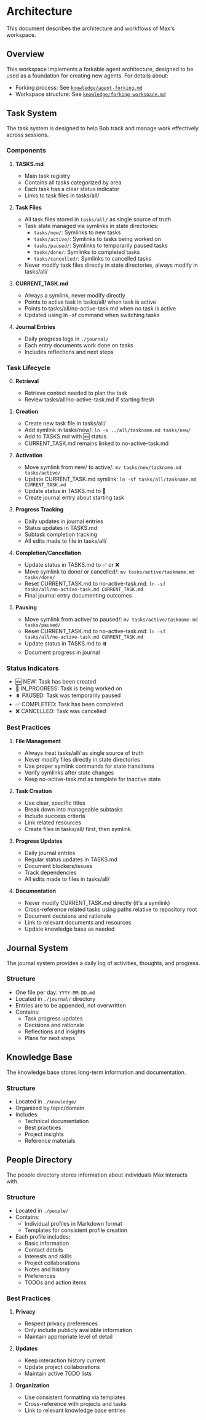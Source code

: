 # Architecture

This document describes the architecture and workflows of Max's workspace.

## Overview

This workspace implements a forkable agent architecture, designed to be used as a foundation for creating new agents. For details about:
- Forking process: See [`knowledge/agent-forking.md`](./knowledge/agent-forking.md)
- Workspace structure: See [`knowledge/forking-workspace.md`](./knowledge/forking-workspace.md)

## Task System

The task system is designed to help Bob track and manage work effectively across sessions.

### Components

1. **TASKS.md**
   - Main task registry
   - Contains all tasks categorized by area
   - Each task has a clear status indicator
   - Links to task files in tasks/all/

2. **Task Files**
   - All task files stored in `tasks/all/` as single source of truth
   - Task state managed via symlinks in state directories:
     - `tasks/new/`: Symlinks to new tasks
     - `tasks/active/`: Symlinks to tasks being worked on
     - `tasks/paused/`: Symlinks to temporarily paused tasks
     - `tasks/done/`: Symlinks to completed tasks
     - `tasks/cancelled/`: Symlinks to cancelled tasks
   - Never modify task files directly in state directories, always modify in tasks/all/

3. **CURRENT_TASK.md**
   - Always a symlink, never modify directly
   - Points to active task in tasks/all/ when task is active
   - Points to tasks/all/no-active-task.md when no task is active
   - Updated using ln -sf command when switching tasks

4. **Journal Entries**
   - Daily progress logs in `./journal/`
   - Each entry documents work done on tasks
   - Includes reflections and next steps

### Task Lifecycle

0. **Retrieval**
   - Retrieve context needed to plan the task
   - Review tasks/all/no-active-task.md if starting fresh

1. **Creation**
   - Create new task file in tasks/all/
   - Add symlink in tasks/new/: `ln -s ../all/taskname.md tasks/new/`
   - Add to TASKS.md with 🆕 status
   - CURRENT_TASK.md remains linked to no-active-task.md

2. **Activation**
   - Move symlink from new/ to active/: `mv tasks/new/taskname.md tasks/active/`
   - Update CURRENT_TASK.md symlink: `ln -sf tasks/all/taskname.md CURRENT_TASK.md`
   - Update status in TASKS.md to 🏃
   - Create journal entry about starting task

3. **Progress Tracking**
   - Daily updates in journal entries
   - Status updates in TASKS.md
   - Subtask completion tracking
   - All edits made to file in tasks/all/

4. **Completion/Cancellation**
   - Update status in TASKS.md to ✅ or ❌
   - Move symlink to done/ or cancelled/: `mv tasks/active/taskname.md tasks/done/`
   - Reset CURRENT_TASK.md to no-active-task.md: `ln -sf tasks/all/no-active-task.md CURRENT_TASK.md`
   - Final journal entry documenting outcomes

5. **Pausing**
   - Move symlink from active/ to paused/: `mv tasks/active/taskname.md tasks/paused/`
   - Reset CURRENT_TASK.md to no-active-task.md: `ln -sf tasks/all/no-active-task.md CURRENT_TASK.md`
   - Update status in TASKS.md to ⏸️
   - Document progress in journal

### Status Indicators

- 🆕 NEW: Task has been created
- 🏃 IN_PROGRESS: Task is being worked on
- ⏸️ PAUSED: Task was temporarily paused
- ✅ COMPLETED: Task has been completed
- ❌ CANCELLED: Task was cancelled

### Best Practices

1. **File Management**
   - Always treat tasks/all/ as single source of truth
   - Never modify files directly in state directories
   - Use proper symlink commands for state transitions
   - Verify symlinks after state changes
   - Keep no-active-task.md as template for inactive state

2. **Task Creation**
   - Use clear, specific titles
   - Break down into manageable subtasks
   - Include success criteria
   - Link related resources
   - Create files in tasks/all/ first, then symlink

3. **Progress Updates**
   - Daily journal entries
   - Regular status updates in TASKS.md
   - Document blockers/issues
   - Track dependencies
   - All edits made to files in tasks/all/

4. **Documentation**
   - Never modify CURRENT_TASK.md directly (it's a symlink)
   - Cross-reference related tasks using paths relative to repository root
   - Document decisions and rationale
   - Link to relevant documents and resources
   - Update knowledge base as needed

## Journal System

The journal system provides a daily log of activities, thoughts, and progress.

### Structure
- One file per day: `YYYY-MM-DD.md`
- Located in `./journal/` directory
- Entries are to be appended, not overwritten
- Contains:
  - Task progress updates
  - Decisions and rationale
  - Reflections and insights
  - Plans for next steps

## Knowledge Base

The knowledge base stores long-term information and documentation.

### Structure
- Located in `./knowledge/`
- Organized by topic/domain
- Includes:
  - Technical documentation
  - Best practices
  - Project insights
  - Reference materials

## People Directory

The people directory stores information about individuals Max interacts with.

### Structure
- Located in `./people/`
- Contains:
  - Individual profiles in Markdown format
  - Templates for consistent profile creation
- Each profile includes:
  - Basic information
  - Contact details
  - Interests and skills
  - Project collaborations
  - Notes and history
  - Preferences
  - TODOs and action items

### Best Practices
1. **Privacy**
   - Respect privacy preferences
   - Only include publicly available information
   - Maintain appropriate level of detail

2. **Updates**
   - Keep interaction history current
   - Update project collaborations
   - Maintain active TODO lists

3. **Organization**
   - Use consistent formatting via templates
   - Cross-reference with projects and tasks
   - Link to relevant knowledge base entries
